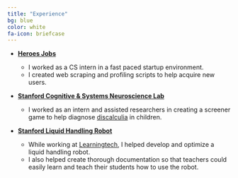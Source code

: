 ```yaml
---
title: "Experience"
bg: blue
color: white
fa-icon: briefcase
---
```


- __[Heroes Jobs](https://heroes.jobs)__ <br />
	* I worked as a CS intern in a fast paced startup environment.
	* I created web scraping and profiling scripts to help acquire
	new users.

- __[Stanford Cognitive & Systems Neuroscience Lab](http://med.stanford.edu/scsnl.html)__
	* I worked as an intern and assisted researchers in creating a screener
	game to help diagnose [discalculia](https://en.wikipedia.org/wiki/Dyscalculia) in children. 

- __[Stanford Liquid Handling Robot](https://biox.stanford.edu/highlight/stanford-researchers-adapt-diy-robotics-kit-give-stem-students-tools-automate-biology)__
	* While working at [Learningtech](https://lhr.learningtech.org/whatitis/),
	I helped develop and optimize a liquid handling robot.
	* I also helped create thorough documentation so that teachers could
	easily learn and teach their students how to use the robot.
